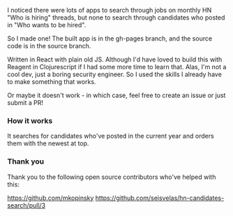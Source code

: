 I noticed there were lots of apps to search through jobs on monthly HN "Who is hiring" threads, but none to search through candidates who posted in "Who wants to be hired".

So I made one! The built app is in the gh-pages branch, and the source code is in the source branch.

Written in React with plain old JS. Although I'd have loved to build this with Reagent in Clojurescript if I had some more time to learn that. Alas, I'm not a cool
dev, just a boring security engineer. So I used the skills I already have to make something that works.

Or maybe it doesn't work - in which case, feel free to create an issue or just submit a PR!

### How it works

It searches for candidates who've posted in the current year and orders them with the newest at top.

### Thank you

Thank you to the following open source contributors who've helped with this:

https://github.com/mkopinsky https://github.com/seisvelas/hn-candidates-search/pull/3



